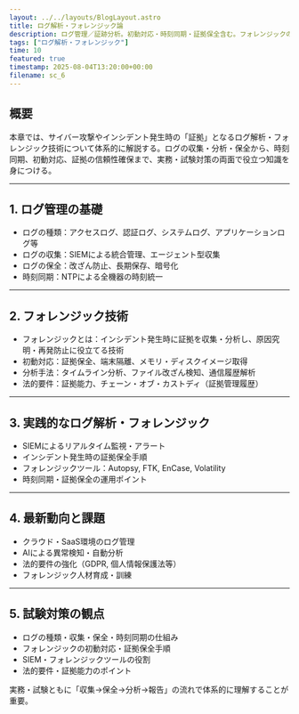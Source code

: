 ```yaml
---
layout: ../../layouts/BlogLayout.astro
title: ログ解析・フォレンジック論
description: ログ管理／証跡分析。初動対応・時刻同期・証拠保全含む。フォレンジックの思考訓練も含む。
tags: ["ログ解析・フォレンジック"]
time: 10
featured: true
timestamp: 2025-08-04T13:20:00+00:00
filename: sc_6
---
```


## 概要

本章では、サイバー攻撃やインシデント発生時の「証拠」となるログ解析・フォレンジック技術について体系的に解説する。ログの収集・分析・保全から、時刻同期、初動対応、証拠の信頼性確保まで、実務・試験対策の両面で役立つ知識を身につける。

---

## 1. ログ管理の基礎

- ログの種類：アクセスログ、認証ログ、システムログ、アプリケーションログ等
- ログの収集：SIEMによる統合管理、エージェント型収集
- ログの保全：改ざん防止、長期保存、暗号化
- 時刻同期：NTPによる全機器の時刻統一

---

## 2. フォレンジック技術

- フォレンジックとは：インシデント発生時に証拠を収集・分析し、原因究明・再発防止に役立てる技術
- 初動対応：証拠保全、端末隔離、メモリ・ディスクイメージ取得
- 分析手法：タイムライン分析、ファイル改ざん検知、通信履歴解析
- 法的要件：証拠能力、チェーン・オブ・カストディ（証拠管理履歴）

---

## 3. 実践的なログ解析・フォレンジック

- SIEMによるリアルタイム監視・アラート
- インシデント発生時の証拠保全手順
- フォレンジックツール：Autopsy, FTK, EnCase, Volatility
- 時刻同期・証拠保全の運用ポイント

---

## 4. 最新動向と課題

- クラウド・SaaS環境のログ管理
- AIによる異常検知・自動分析
- 法的要件の強化（GDPR, 個人情報保護法等）
- フォレンジック人材育成・訓練

---

## 5. 試験対策の観点

- ログの種類・収集・保全・時刻同期の仕組み
- フォレンジックの初動対応・証拠保全手順
- SIEM・フォレンジックツールの役割
- 法的要件・証拠能力のポイント

実務・試験ともに「収集→保全→分析→報告」の流れで体系的に理解することが重要。
